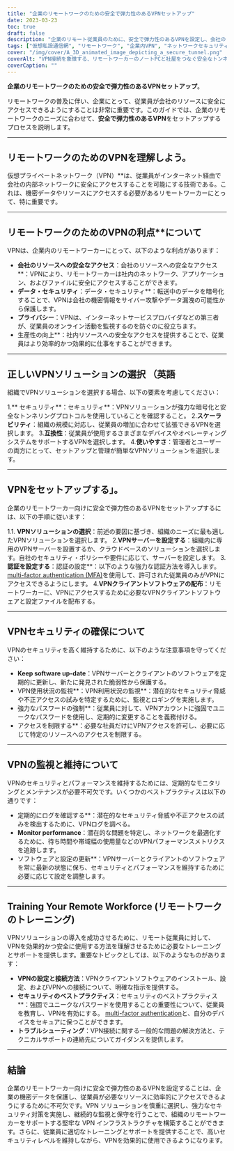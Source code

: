 ```yaml
---
title: "企業のリモートワークのための安全で弾力性のあるVPNセットアップ"
date: 2023-03-23
toc: true
draft: false
description: "企業のリモート従業員のために、安全で弾力性のあるVPNを設定し、会社のリソースへの安全なアクセスを確保する方法を紹介します。"
tags: ["仮想私設通信網", "リモートワーク", "企業内VPN", "ネットワークセキュリティ", "暗号化", "トンネリングプロトコル", "VPN設定", "VPNサーバー", "VPNセキュリティ", "VPNメンテナンス", "VPNモニタリング", "VPNソリューション", "認証", "データ機密保護", "プライバシー", "パフォーマンス", "スケーラビリティ", "相性", "社員教育", "さいぜんのそち"]
cover: "/img/cover/A_3D_animated_image_depicting_a_secure_tunnel.png"
coverAlt: "VPN接続を象徴する、リモートワーカーのノートPCと社屋をつなぐ安全なトンネルを描いた3Dアニメーション画像です。トンネルの上にはシールドアイコンが浮かび上がり、セキュリティとレジリエンスを表現しています。"
coverCaption: ""
---
```


**企業のリモートワークのための安全で弾力性のあるVPNセットアップ**。

リモートワークの普及に伴い、企業にとって、従業員が会社のリソースに安全にアクセスできるようにすることは非常に重要です。このガイドでは、企業のリモートワークのニーズに合わせて、**安全で弾力性のあるVPN**をセットアップするプロセスを説明します。

______

## リモートワークのためのVPNを理解しよう。

仮想プライベートネットワーク（VPN）**は、従業員がインターネット経由で会社の内部ネットワークに安全にアクセスすることを可能にする技術である。これは、機密データやリソースにアクセスする必要があるリモートワーカーにとって、特に重要です。

______

## リモートワークのためのVPNの利点**について

VPNは、企業内のリモートワーカーにとって、以下のような利点があります：

- **会社のリソースへの安全なアクセス**：会社のリソースへの安全なアクセス**：VPNにより、リモートワーカーは社内のネットワーク、アプリケーション、およびファイルに安全にアクセスすることができます。
- **データ・セキュリティ**：データ・セキュリティ**：転送中のデータを暗号化することで、VPNは会社の機密情報をサイバー攻撃やデータ漏洩の可能性から保護します。
- **プライバシー**：VPNは、インターネットサービスプロバイダなどの第三者が、従業員のオンライン活動を監視するのを防ぐのに役立ちます。
- 生産性の向上**：社内リソースへの安全なアクセスを提供することで、従業員はより効率的かつ効果的に仕事をすることができます。

______

## **正しいVPNソリューションの選択** （英語

組織でVPNソリューションを選択する場合、以下の要素を考慮してください：

1.** セキュリティ**：セキュリティ**：VPNソリューションが強力な暗号化と安全なトンネリングプロトコルを使用していることを確認すること。
2.**スケーラビリティ**：組織の規模に対応し、従業員の増加に合わせて拡張できるVPNを選択します。
3.**互換性**：従業員が使用するさまざまなデバイスやオペレーティングシステムをサポートするVPNを選択します。
4.**使いやすさ**：管理者とユーザーの両方にとって、セットアップと管理が簡単なVPNソリューションを選択します。

______

## **VPNをセットアップする**」。

企業のリモートワーカー向けに安全で弾力性のあるVPNをセットアップするには、以下の手順に従います：

1.1. **VPNソリューションの選択**：前述の要因に基づき、組織のニーズに最も適したVPNソリューションを選択します。
2.**VPNサーバーを設定する**：組織内に専用のVPNサーバーを設置するか、クラウドベースのソリューションを選択します。自社のセキュリティ・ポリシーや要件に応じて、サーバーを設定します。
3.**認証を設定する**：認証の設定**：以下のような強力な認証方法を導入します。 [multi-factor authentication (MFA)](https://simeononsecurity.ch/articles/what-are-the-diferent-kinds-of-factors-in-mfa/)を使用して、許可された従業員のみがVPNにアクセスできるようにします。
4.**VPNクライアントソフトウェアの配布**：リモートワーカーに、VPNにアクセスするために必要なVPNクライアントソフトウェアと設定ファイルを配布する。

______

## **VPNセキュリティの確保**について

VPNのセキュリティを高く維持するために、以下のような注意事項を守ってください：

- **Keep software up-date**：VPNサーバーとクライアントのソフトウェアを定期的に更新し、新たに発見された脆弱性から保護する。
- VPN使用状況の監視**：VPN利用状況の監視**：潜在的なセキュリティ脅威や不正アクセスの試みを特定するために、監視とロギングを実施します。
- 強力なパスワードの強制**：従業員に対して、VPNアカウントに強固でユニークなパスワードを使用し、定期的に変更することを義務付ける。
- アクセスを制限する**：必要な社員だけにVPNアクセスを許可し、必要に応じて特定のリソースへのアクセスを制限する。

______

## **VPNの監視と維持**について

VPNのセキュリティとパフォーマンスを維持するためには、定期的なモニタリングとメンテナンスが必要不可欠です。いくつかのベストプラクティスは以下の通りです：

- 定期的にログを確認する**：潜在的なセキュリティ脅威や不正アクセスの試みを検出するために、VPNログを調べる。
- **Monitor performance**：潜在的な問題を特定し、ネットワークを最適化するために、待ち時間や帯域幅の使用量などのVPNパフォーマンスメトリクスを追跡します。
- ソフトウェアと設定の更新**：VPNサーバーとクライアントのソフトウェアを常に最新の状態に保ち、セキュリティとパフォーマンスを維持するために必要に応じて設定を調整します。

______

## **Training Your Remote Workforce** (リモートワークのトレーニング)

VPNソリューションの導入を成功させるために、リモート従業員に対して、VPNを効果的かつ安全に使用する方法を理解させるために必要なトレーニングとサポートを提供します。重要なトピックとしては、以下のようなものがあります：

- **VPNの設定と接続方法**：VPNクライアントソフトウェアのインストール、設定、およびVPNへの接続について、明確な指示を提供する。
- **セキュリティのベストプラクティス**：セキュリティのベストプラクティス**：強固でユニークなパスワードを使用することの重要性について、従業員を教育し、VPNを有効にする。 [multi-factor authentication](https://simeononsecurity.ch/articles/what-are-the-diferent-kinds-of-factors-in-mfa/)と、自分のデバイスをセキュアに保つことができます。
- **トラブルシューティング**：VPN接続に関する一般的な問題の解決方法と、テクニカルサポートの連絡先についてガイダンスを提供します。

______

## **結論**

企業のリモートワーカー向けに安全で弾力性のあるVPNを設定することは、企業の機密データを保護し、従業員が必要なリソースに効率的にアクセスできるようにするために不可欠です。VPN ソリューションを慎重に選択し、強力なセキュリティ対策を実施し、継続的な監視と保守を行うことで、組織のリモートワーカーをサポートする堅牢な VPN インフラストラクチャを構築することができます。さらに、従業員に適切なトレーニングとサポートを提供することで、高いセキュリティレベルを維持しながら、VPNを効果的に使用できるようになります。


